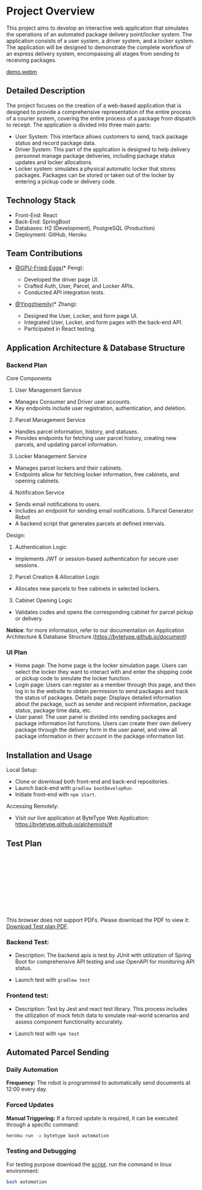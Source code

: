 # Project Overview

This project aims to develop an interactive web application that simulates the operations of an automated package delivery point/locker system. The application consists of a user system, a driver system, and a locker system. The application will be designed to demonstrate the complete workflow of an express delivery system, encompassing all stages from sending to receiving packages.

[demo.webm](https://github.com/ByteType/alchemists/assets/88884784/c748d830-29a6-4f55-91c0-20ff5536676b)


## Detailed Description

The project focuses on the creation of a web-based application that is designed to provide a comprehensive representation of the entire process of a courier system, covering the entire process of a package from dispatch to receipt. The application is divided into three main parts:
+ User System: This interface allows customers to send, track package status and record package data.
+ Driver System: This part of the application is designed to help delivery personnel manage package deliveries, including package status updates and locker allocations.
+ Locker system: simulates a physical automatic locker that stores packages. Packages can be stored or taken out of the locker by entering a pickup code or delivery code.

## Technology Stack

+ Front-End: React
+ Back-End: SpringBoot
+ Databases: H2 (Development), PostgreSQL (Production)
+ Deployment: GitHub, Heroku

## Team Contributions

- [@GPU-Fried-Eggs](https://github.com/GPU-Fried-Eggs)(* Peng):
    - Developed the driver page UI.
    - Crafted Auth, User, Parcel, and Locker APIs.
    - Conducted API integration tests.

- [@Yingzhiemily](https://github.com/Yingzhiemily)(* Zhang):
    - Designed the User, Locker, and form page UI.
    - Integrated User, Locker, and form pages with the back-end API.
    - Participated in React testing.

## Application Architecture & Database Structure

### Backend Plan

Core Components
1. User Management Service
  + Manages Consumer and Driver user accounts.
  + Key endpoints include user registration, authentication, and deletion.
2. Parcel Management Service
  + Handles parcel information, history, and statuses.
  + Provides endpoints for fetching user parcel history, creating new parcels, and updating parcel information.
3. Locker Management Service
  + Manages parcel lockers and their cabinets.
  + Endpoints allow for fetching locker information, free cabinets, and opening cabinets.
4. Notification Service
  + Sends email notifications to users.
  + Includes an endpoint for sending email notifications.
5.Parcel Generator Robot
  + A backend script that generates parcels at defined intervals.

Design:

1. Authentication Logic
  + Implements JWT or session-based authentication for secure user sessions.
2. Parcel Creation & Allocation Logic
  + Allocates new parcels to free cabinets in selected lockers.
3. Cabinet Opening Logic
  + Validates codes and opens the corresponding cabinet for parcel pickup or delivery.

**Notice**: for more information, refer to our documentation on Application Architecture & Database Structure.(https://bytetype.github.io/document)


### UI Plan

+ Home page: The home page is the locker simulation page. Users can select the locker they want to interact with and enter the shipping code or pickup code to simulate the locker function.
+ Login page: Users can register as a member through this page, and then log in to the website to obtain permission to send packages and track the status of packages.
Details page: Displays detailed information about the package, such as sender and recipient information, package status, package time data, etc.
+ User panel: The user panel is divided into sending packages and package information list functions. Users can create their own delivery package through the delivery form in the user panel, and view all package information in their account in the package information list.

## Installation and Usage

Local Setup:

+ Clone or download both front-end and back-end repositories.
+ Launch back-end with ```gradlew bootDevelopRun```.
+ Initiate front-end with ```npm start```.

Accessing Remotely:

+ Visit our live application at ByteType Web Application: https://bytetype.github.io/alchemists/#


## Test Plan

<object data="https://raw.githubusercontent.com/ByteType/document/master/static/TestPlan.pdf" type="application/pdf" width="700px" height="700px">
    <embed src="https://raw.githubusercontent.com/ByteType/document/master/static/TestPlan.pdf">
        <p>This browser does not support PDFs. Please download the PDF to view it: <a href="https://raw.githubusercontent.com/ByteType/document/master/static/TestPlan.pdf">Download Test plan PDF</a>.</p>
    </embed>
</object>

### Backend Test:

* Description: The backend apis is test by JUnit with utilization of Spring Boot for comprehensive API testing and use OpenAPI for monitoring API status.

* Launch test with ```gradlew test```

### Frontend test:

* Description: Test by Jest and react test library. This process includes the utilization of mock fetch data to simulate real-world scenarios and assess component functionality accurately.

* Launch test with ```npm test```

## Automated Parcel Sending

### Daily Automation
**Frequency:** The robot is programmed to automatically send documents at 12:00 every day.

### Forced Updates
**Manual Triggering:** If a forced update is required, it can be executed through a specific command:
```bash
heroku run -a bytetype bash automation
```

### Testing and Debugging
For testing purpose download the [script](https://github.com/ByteType/amanises/blob/master/automation).
run the command in linux environment:
```bash
bash automation
```
